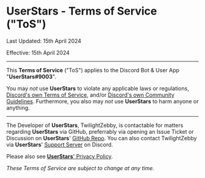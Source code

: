 
# UserStars - Terms of Service ("ToS")

Last Updated: 15th April 2024

Effective: 15th April 2024

---

This **Terms of Service** ("ToS") applies to the Discord Bot & User App "**UserStars#9003**".

You may *not* use **UserStars** to violate any applicable laws or regulations, [Discord's own Terms of Service](https://discord.com/terms), and/or [Discord's own Community Guidelines](https://discord.com/guidelines). Furthermore, you also may *not* use **UserStars** to harm anyone or anything.

---

The Developer of **UserStars**, TwilightZebby, is contactable for matters regarding **UserStars** via GitHub, preferrably via opening an Issue Ticket or Discussion on **UserStars**' [GitHub Repo](https://github.com/TwilightZebby/UserStars). You can also contact TwilightZebby via **UserStars**' [Support Server](https://discord.gg/4bFgUyWUMY) on Discord.

Please also see [**UserStars**' Privacy Policy](https://github.com/TwilightZebby/UserStars/blob/main/PRIVACY_POLICY.md).

*These Terms of Service are subject to change at any time.*
